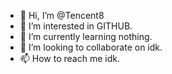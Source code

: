 - 👋 Hi, I’m @Tencent8
- 👀 I’m interested in GITHUB.
- 🌱 I’m currently learning nothing.
- 💞️ I’m looking to collaborate on idk.
- 📫 How to reach me idk.

<!---
Tencent8/Tencent8 is a ✨ special ✨ repository because its `README.md` (this file) appears on your GitHub profile.
You can click the Preview link to take a look at your changes.
--->
